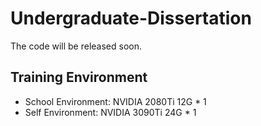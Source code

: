 # Undergraduate-Dissertation

The code will be released soon.


## Training Environment
- School Environment:
  NVIDIA 2080Ti 12G * 1
- Self Environment:
  NVIDIA 3090Ti 24G * 1
